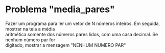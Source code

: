 # Problema "media_pares"

Fazer um programa para ler um vetor de N números inteiros. Em seguida, mostrar na tela a média  
aritmética somente dos números pares lidos, com uma casa decimal. Se nenhum número par for  
digitado, mostrar a mensagem "NENHUM NUMERO PAR"  